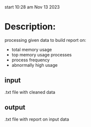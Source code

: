 start 10:28 am Nov 13 2023
# Description:
processing given data to build report on:
- total memory usage
- top memory usage processes
- process frequency
- abnormally high usage

## input
.txt file with cleaned data

## output
.txt file with report on input data

